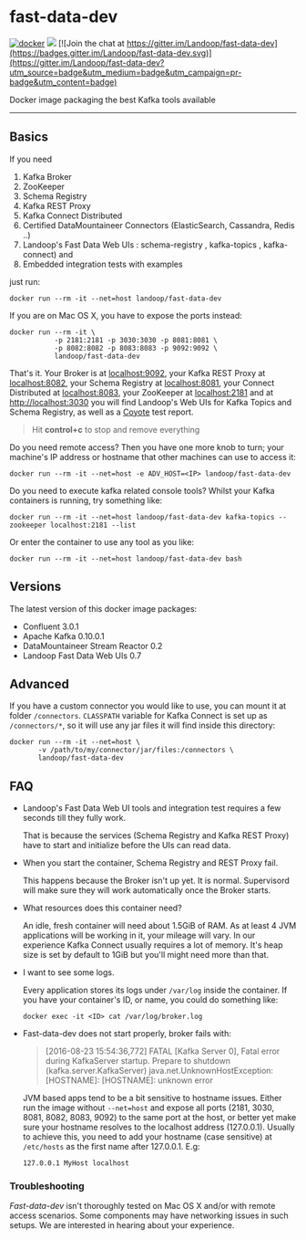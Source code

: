# fast-data-dev #
[![docker](https://img.shields.io/docker/pulls/landoop/schema-registry-ui.svg?style=flat)](https://hub.docker.com/r/landoop/fast-data-dev/)
[![](https://images.microbadger.com/badges/image/landoop/fast-data-dev.svg)](http://microbadger.com/images/landoop/fast-data-dev) [![Join the chat at https://gitter.im/Landoop/fast-data-dev](https://badges.gitter.im/Landoop/fast-data-dev.svg)](https://gitter.im/Landoop/fast-data-dev?utm_source=badge&utm_medium=badge&utm_campaign=pr-badge&utm_content=badge)

Docker image packaging the best Kafka tools available

---

## Basics

If you need 

1. Kafka Broker
2. ZooKeeper
3. Schema Registry
4. Kafka REST Proxy
5. Kafka Connect Distributed
6. Certified DataMountaineer Connectors (ElasticSearch, Cassandra, Redis ..)
6. Landoop's Fast Data Web UIs : schema-registry , kafka-topics , kafka-connect) and 
7. Embedded integration tests with examples

just run:

    docker run --rm -it --net=host landoop/fast-data-dev

If you are on Mac OS X, you have to expose the ports instead:

    docker run --rm -it \
               -p 2181:2181 -p 3030:3030 -p 8081:8081 \
               -p 8082:8082 -p 8083:8083 -p 9092:9092 \
               landoop/fast-data-dev

That's it. Your Broker is at <localhost:9092>, your Kafka REST Proxy at
<localhost:8082>, your Schema Registry at <localhost:8081>, your Connect
Distributed at <localhost:8083>, your ZooKeeper at <localhost:2181> and at
<http://localhost:3030> you will find Landoop's Web UIs for Kafka Topics and
Schema Registry, as well as a [Coyote](https://github.com/landoop/coyote) test report.

> Hit **control+c** to stop and remove everything

Do you need remote access? Then you have one more knob to turn; your machine's
IP address or hostname that other machines can use to access it:

    docker run --rm -it --net=host -e ADV_HOST=<IP> landoop/fast-data-dev

Do you need to execute kafka related console tools? Whilst your Kafka containers is running,
try something like:

    docker run --rm -it --net=host landoop/fast-data-dev kafka-topics --zookeeper localhost:2181 --list

Or enter the container to use any tool as you like:

    docker run --rm -it --net=host landoop/fast-data-dev bash

## Versions

The latest version of this docker image packages: 

+ Confluent 3.0.1
+ Apache Kafka 0.10.0.1
+ DataMountaineer Stream Reactor 0.2
+ Landoop Fast Data Web UIs 0.7

## Advanced

If you have a custom connector you would like to use, you can mount it at folder
`/connectors`. `CLASSPATH` variable for Kafka Connect is set up as
`/connectors/*`, so it will use any jar files it will find inside this
directory:

    docker run --rm -it --net=host \
           -v /path/to/my/connector/jar/files:/connectors \
           landoop/fast-data-dev

## FAQ

- Landoop's Fast Data Web UI tools and integration test requires a few seconds till they fully work.
  
  That is because the services (Schema Registry and Kafka REST Proxy) have
  to start and initialize before the UIs can read data.
- When you start the container, Schema Registry and REST Proxy fail.
  
  This happens because the Broker isn't up yet. It is normal. Supervisord will
  make sure they will work automatically once the Broker starts.
- What resources does this container need?
  
  An idle, fresh container will need about 1.5GiB of RAM. As at least 4 JVM
  applications will be working in it, your mileage will vary. In our
  experience Kafka Connect usually requires a lot of memory. It's heap size is set by default 
  to 1GiB but you'll might need more than that.
 
- I want to see some logs.
  
  Every application stores its logs under `/var/log` inside the container.
  If you have your container's ID, or name, you could do something like:
  
      docker exec -it <ID> cat /var/log/broker.log
  
- Fast-data-dev does not start properly, broker fails with:
  > [2016-08-23 15:54:36,772] FATAL [Kafka Server 0], Fatal error during
  > KafkaServer startup. Prepare to shutdown (kafka.server.KafkaServer)
  > java.net.UnknownHostException: [HOSTNAME]: [HOSTNAME]: unknown error
  
  JVM based apps tend to be a bit sensitive to hostname issues.
  Either run the image without `--net=host` and expose all ports
  (2181, 3030, 8081, 8082, 8083, 9092) to the same port at the host, or
  better yet make sure your hostname resolves to the localhost address
  (127.0.0.1). Usually to achieve this, you need to add your hostname (case
  sensitive) at `/etc/hosts` as the first name after 127.0.0.1. E.g:
  
      127.0.0.1 MyHost localhost

### Troubleshooting

_Fast-data-dev_ isn't thoroughly tested on Mac OS X and/or with remote access
scenarios. Some components may have networking issues in such setups. We are
interested in hearing about your experience.
